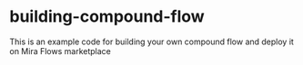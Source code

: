 # building-compound-flow
 This is an example code for building your own compound flow and deploy it on Mira Flows marketplace
